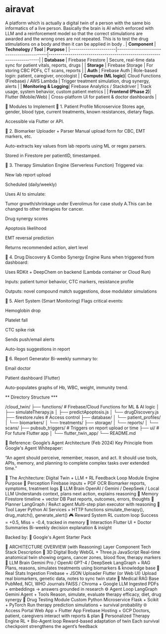 # airavat
A platform which is actually a digital twin of a person with the same bio informatics of a live person. Basically the brain is AI which enforced with LLM and a reinforcement model so that the correct stimulations are awarded and the wrong ones are not repeated. This is to test the drug stimulations on a body and then it can be applied in body .
| **Component**         | **Technology / Tool**                     | **Purpose**                                                             |
|-----------------------|-------------------------------------------|-------------------------------------------------------------------------|
| **Database**          | Firebase Firestore                        | Secure, real-time data sync for patient vitals, reports, drugs         |
| **Storage**           | Firebase Storage                          | For storing CBC PDFs, CT scans, reports                                |
| **Auth**              | Firebase Auth                             | Role-based login: patient, caregiver, oncologist                       |
| **Compute (ML logic)**| Cloud Functions (Firebase) / AWS Lambda   | Trigger treatment simulation, drug synergy, alerts                     |
| **Monitoring & Logging**| Firebase Analytics / Stackdriver        | Track usage, system behavior, custom patient metrics                   |
| **Frontend (Phase 2)**| Flutter (Mobile/Web)                      | Cross-platform UI for patient & doctor dashboards                      |


🧠 Modules to Implement
🔹 1. Patient Profile Microservice
Stores age, gender, blood type, current treatments, known resistances, dietary flags.

Accessible via Flutter or API.

🔹 2. Biomarker Uploader + Parser
Manual upload form for CBC, EMT markers, etc.

Auto-extracts key values from lab reports using ML or regex parsers.

Stored in Firestore per patientID, timestamped.

🔹 3. Therapy Simulation Engine (Serverless Function)
Triggered via:

New lab report upload

Scheduled (daily/weekly)

Uses AI to simulate:

Tumor growth/shrinkage under Everolimus for case study A.This can be changed to other therapies for cancer.

Drug synergy scores

Apoptosis likelihood

EMT reversal prediction

Returns recommended action, alert level

🔹 4. Drug Discovery & Combo Synergy Engine
Runs when triggered from dashboard:

Uses RDKit + DeepChem on backend (Lambda container or Cloud Run)

Inputs: patient tumor behavior, CTC markers, resistance profile

Outputs: novel compound match suggestions, dose modulator simulations

🔹 5. Alert System (Smart Monitoring)
Flags critical events:

Hemoglobin drop

Platelet fall

CTC spike risk

Sends push/email alerts

Auto-logs suggestions in report

🔹 6. Report Generator
Bi-weekly summary to:

Email doctor

Patient dashboard (Flutter)

Auto-populates graphs of Hb, WBC, weight, immunity trend.

** Directory Structure *** 

/cloud_twin/
├── functions/                  # Firebase/Cloud Functions for ML & AI logic
│   ├── simulateTherapy.js
│   ├── predictApoptosis.js
│   └── drugDiscovery.js
├── firestore.rules             # Access control
├── database/
│   └── patient_profiles/
│   └── biomarkers/
│   └── treatments/
├── storage/
│   └── reports/
│   └── scans/
├── pubsub_triggers/            # Triggers on report upload or time
├── ui/                         # For future Flutter app
│   └── flutter_twin_app/
└── README.md

🧠 Reference: Google’s Agent Architecture (Feb 2024)
Key Principle from Google's Agent Whitepaper:

“An agent should perceive, remember, reason, and act. It should use tools, APIs, memory, and planning to complete complex tasks over extended time.”

🧠 The Architecture: Digital Twin + LLM + RL Feedback Loop
Module	Engine	Purpose
🧬 Perception	Firebase inputs + PDF OCR	Biomarker reports, symptoms, treatment logs
🧠 LLM Brain	OpenAI / Gemini / DeepSeek / Local LLM	Understands context, plans next action, explains reasoning
🔁 Memory	Firestore timeline + vector DB	Past reports, outcomes, errors, thoughts
🎯 Planner	LangGraph / ReAct agent	Multi-step plan executor with reasoning
🧪 Tool Layer	Python AI Services + HTTP functions	simulate_therapy(), drug_match(), generate_alert()
🎮 Reward System	RL custom loop	Success = +0.5, Miss = -0.4, tracked in memory
📢 Interaction	Flutter UI + Doctor Summaries	Bi-weekly decision explanation & insight


Backed by:
🔹 Google's Agent Starter Pack

🧠 ARCHITECTURE OVERVIEW (with Reasoning)
Layer	Component	Tech Stack	Description
👤 3D Digital Body	WebGL + Three.js	JavaScript	Real-time anatomical twin showing organs, cancer zones, blood flow, therapy markers
🧠 LLM Brain	Gemini Pro / OpenAI GPT-4 / DeepSeek	LangGraph + RAG	Plans, reasons, simulates treatments using biomarkers & knowledge base
🧬 Real Stats Ingestion	Firebase + JSON Uploader	Flutter (or Web UI)	Upload real biomarkers, genetic data, notes to sync twin state
🔎 Medical RAG Base	PubMed, NCI, WHO Journals	FAISS / Chroma + Google LLM	Ingested PDFs + embeddings → answers grounded in research
⚙️ Agent Loop	LangGraph	Gemini Agent + Tools	Reason, simulate, evaluate therapy efficacy, diet, drug synergy
🧪 Drug Testing Module	Custom Python Microservice	Flask + Scikit + PyTorch	Run therapy prediction simulations + survival probability
🌐 Access Portal	Web App + Flutter App	Firebase Hosting + GCP	Doctors, patient, caregivers interact with reports & plan
🧠 Personalized Therapy Engine	RL + Bio-Agent loop	Reward-based adaptation of twin	Each survival checkpoint strengthens the agent’s feedback
